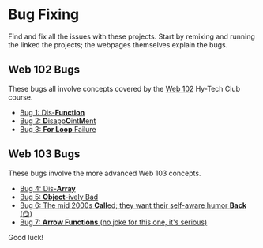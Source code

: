 # Bug Fixing
Find and fix all the issues with these projects. Start by remixing and running the linked the projects; the webpages themselves explain the bugs.

## Web 102 Bugs
These bugs all involve concepts covered by the [Web 102](https://hylandtechclub.com/web-102/) Hy-Tech Club course.

- [Bug 1: Dis-**Function**](https://hytop.onrender.com/e/flax-malachite-island)
- [Bug 2: **D**isapp**O**int**M**ent](https://hytop.onrender.com/e/mirror-thorn-sunday)
- [Bug 3: **For Loop** Failure](https://hytop.onrender.com/e/titanium-marked-nail)

## Web 103 Bugs
These bugs involve the more advanced Web 103 concepts.

- [Bug 4: Dis-**Array**](https://hytop.onrender.com/e/historical-solar-salt)
- [Bug 5: **Object**-ively Bad](https://hytop.onrender.com/e/shrub-obtainable-spur)
- [Bug 6: The mid 2000s **Call**ed; they want their self-aware humor **Back** (😏)](https://hytop.onrender.com/e/light-hilarious-firewall)
- [Bug 7: **Arrow Functions** (no joke for this one, it's serious)](https://hytop.onrender.com/e/universal-sugar-chemistry)

Good luck!
